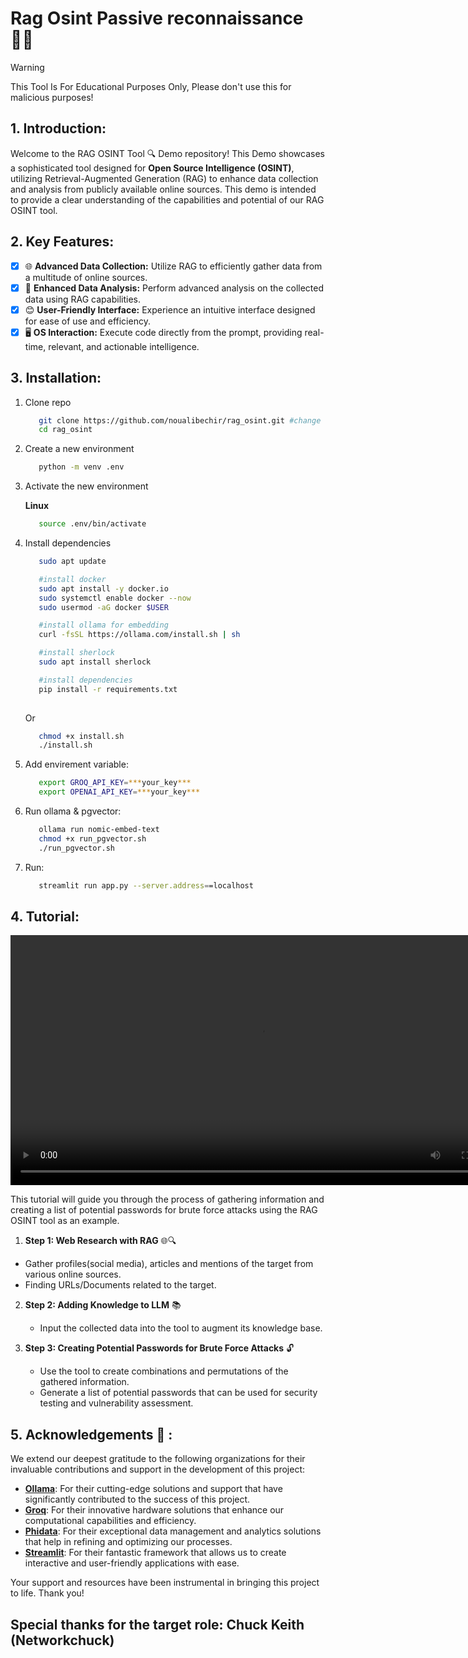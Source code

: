 # Rag Osint Passive reconnaissance 🕵️‍♂️

> [!WARNING]
> This Tool Is For Educational Purposes Only, Please don't use this for malicious purposes!

## 1. Introduction:

Welcome to the RAG OSINT Tool 🔍 Demo repository! This Demo showcases a sophisticated tool designed for **Open Source Intelligence (OSINT)**, utilizing Retrieval-Augmented Generation (RAG) to enhance data collection and analysis from publicly available online sources. This demo is intended to provide a clear understanding of the capabilities and potential of our RAG OSINT tool.

## 2. Key Features:

   - [x] 🌐 **Advanced Data Collection:** Utilize RAG to efficiently gather data from a multitude of online sources.
   - [x] 🧠 **Enhanced Data Analysis:** Perform advanced analysis on the collected data using RAG capabilities.
   - [x] 😊 **User-Friendly Interface:** Experience an intuitive interface designed for ease of use and efficiency.
   - [x] 🖥️ **OS Interaction:** Execute code directly from the prompt, providing real-time, relevant, and actionable intelligence.

## 3. Installation:

1. Clone repo
   ``` bash
      git clone https://github.com/noualibechir/rag_osint.git #change to the right one
      cd rag_osint
   
   ```
2. Create a new environment 
    ``` bash
       python -m venv .env
    
    ```
3. Activate the new environment

   **Linux**

    ```bash
       source .env/bin/activate
    
    ```
4. Install dependencies 
   
   ```bash
      sudo apt update
   
      #install docker
      sudo apt install -y docker.io
      sudo systemctl enable docker --now
      sudo usermod -aG docker $USER
   
      #install ollama for embedding
      curl -fsSL https://ollama.com/install.sh | sh
   
      #install sherlock
      sudo apt install sherlock
   
      #install dependencies
      pip install -r requirements.txt
    
   ```
   Or

   ```bash
      chmod +x install.sh
      ./install.sh
   
   ```
5. Add envirement variable:

   ```bash
      export GROQ_API_KEY=***your_key***
      export OPENAI_API_KEY=***your_key***

   ```

6. Run ollama & pgvector:

   ```bash
      ollama run nomic-embed-text
      chmod +x run_pgvector.sh
      ./run_pgvector.sh
   ```
7. Run:

   ```bash
      streamlit run app.py --server.address==localhost 
   ```
## 4. Tutorial:

<video width="800" controls>
  <source src="https://noualibechir.github.io/rag_osint/assets/video_tuto.mp4" type="video/mp4">
</video>

 This tutorial will guide you through the process of gathering information and creating a list of potential passwords for brute force attacks using the RAG OSINT tool as an example.

 1. **Step 1: Web Research with RAG** 🌐🔍
   - Gather profiles(social media), articles and mentions of the target from various online sources.
   - Finding URLs/Documents related to the target.

2. **Step 2: Adding Knowledge to LLM** 📚 
   - Input the collected data into the tool to augment its knowledge base.

3. **Step 3: Creating Potential Passwords for Brute Force Attacks** 🔓
   - Use the tool to create combinations and permutations of the gathered information.
   - Generate a list of potential passwords that can be used for security testing and vulnerability assessment.

## 5. Acknowledgements 🙏 :

 We extend our deepest gratitude to the following organizations for their invaluable contributions and support in the development of this project:

   - **[Ollama](https://ollama.com/)**: For their cutting-edge solutions and support that have significantly contributed to the success of this project.
   - **[Groq](https://groq.com/)**: For their innovative hardware solutions that enhance our computational capabilities and efficiency.
   - **[Phidata](https://www.phidata.com/)**: For their exceptional data management and analytics solutions that help in refining and optimizing our processes.
   - **[Streamlit](https://streamlit.io/)**: For their fantastic framework that allows us to create interactive and user-friendly applications with ease.

 Your support and resources have been instrumental in bringing this project to life. Thank you!

 ## Special thanks for the target role: Chuck Keith (Networkchuck) 
